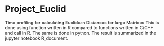 # Project_Euclid
Time profiling for calculating Euclidean Distances for large Matrices
This is done using function written in R compared to functions written in C/C++ and call in R.
The same is done in python. The result is summarized in the jupyter notebook R_document.
